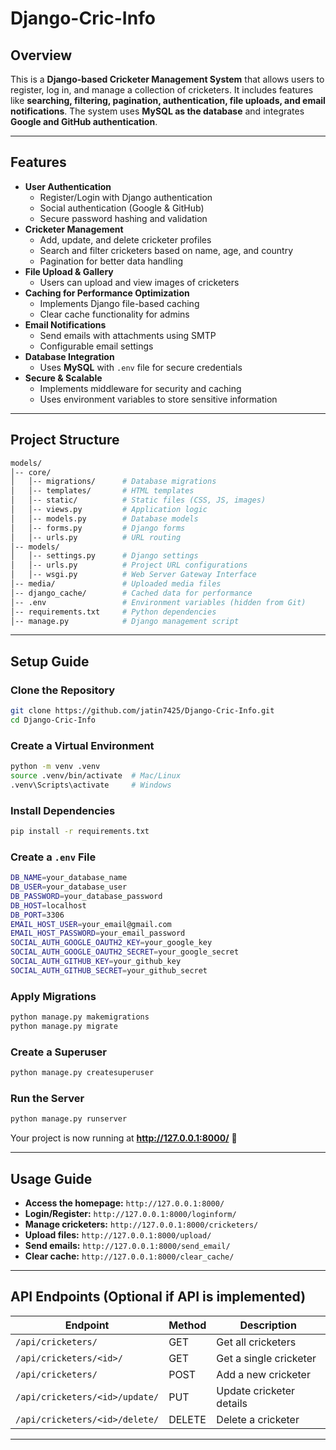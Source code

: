 # Django-Cric-Info

## Overview
This is a **Django-based Cricketer Management System** that allows users to register, log in, and manage a collection of cricketers. It includes features like **searching, filtering, pagination, authentication, file uploads, and email notifications**. The system uses **MySQL as the database** and integrates **Google and GitHub authentication**.

---

## Features
- **User Authentication**
  - Register/Login with Django authentication
  - Social authentication (Google & GitHub)
  - Secure password hashing and validation
- **Cricketer Management**
  - Add, update, and delete cricketer profiles
  - Search and filter cricketers based on name, age, and country
  - Pagination for better data handling
- **File Upload & Gallery**
  - Users can upload and view images of cricketers
- **Caching for Performance Optimization**
  - Implements Django file-based caching
  - Clear cache functionality for admins
- **Email Notifications**
  - Send emails with attachments using SMTP
  - Configurable email settings
- **Database Integration**
  - Uses **MySQL** with `.env` file for secure credentials
- **Secure & Scalable**
  - Implements middleware for security and caching
  - Uses environment variables to store sensitive information

---

## Project Structure
```bash
models/
│-- core/
│   │-- migrations/      # Database migrations
│   │-- templates/       # HTML templates
│   │-- static/          # Static files (CSS, JS, images)
│   │-- views.py         # Application logic
│   │-- models.py        # Database models
│   │-- forms.py         # Django forms
│   │-- urls.py          # URL routing
│-- models/
│   │-- settings.py      # Django settings
│   │-- urls.py          # Project URL configurations
│   │-- wsgi.py          # Web Server Gateway Interface
│-- media/               # Uploaded media files
│-- django_cache/        # Cached data for performance
│-- .env                 # Environment variables (hidden from Git)
│-- requirements.txt     # Python dependencies
│-- manage.py            # Django management script
```

---

## Setup Guide

### Clone the Repository
```bash
git clone https://github.com/jatin7425/Django-Cric-Info.git
cd Django-Cric-Info
```

### Create a Virtual Environment
```bash
python -m venv .venv
source .venv/bin/activate  # Mac/Linux
.venv\Scripts\activate     # Windows
```

### Install Dependencies
```bash
pip install -r requirements.txt
```

### Create a `.env` File
```bash
DB_NAME=your_database_name
DB_USER=your_database_user
DB_PASSWORD=your_database_password
DB_HOST=localhost
DB_PORT=3306
EMAIL_HOST_USER=your_email@gmail.com
EMAIL_HOST_PASSWORD=your_email_password
SOCIAL_AUTH_GOOGLE_OAUTH2_KEY=your_google_key
SOCIAL_AUTH_GOOGLE_OAUTH2_SECRET=your_google_secret
SOCIAL_AUTH_GITHUB_KEY=your_github_key
SOCIAL_AUTH_GITHUB_SECRET=your_github_secret
```

### Apply Migrations
```bash
python manage.py makemigrations
python manage.py migrate
```

### Create a Superuser
```bash
python manage.py createsuperuser
```

### Run the Server
```bash
python manage.py runserver
```

Your project is now running at **http://127.0.0.1:8000/** 🎉

---

## Usage Guide
- **Access the homepage:** `http://127.0.0.1:8000/`
- **Login/Register:** `http://127.0.0.1:8000/loginform/`
- **Manage cricketers:** `http://127.0.0.1:8000/cricketers/`
- **Upload files:** `http://127.0.0.1:8000/upload/`
- **Send emails:** `http://127.0.0.1:8000/send_email/`
- **Clear cache:** `http://127.0.0.1:8000/clear_cache/`

---

## API Endpoints (Optional if API is implemented)
| Endpoint | Method | Description |
|----------|--------|-------------|
| `/api/cricketers/` | GET | Get all cricketers |
| `/api/cricketers/<id>/` | GET | Get a single cricketer |
| `/api/cricketers/` | POST | Add a new cricketer |
| `/api/cricketers/<id>/update/` | PUT | Update cricketer details |
| `/api/cricketers/<id>/delete/` | DELETE | Delete a cricketer |

---

